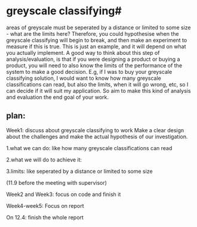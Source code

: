 # greyscale classifying#


areas of greyscale must be seperated by a distance or limited to some size - what are the limits here? Therefore, you could hypothesise when the greyscale classifying will begin to break, and then make an experiment to measure if this is true.  This is just an example, and it will depend on what you actually implement.  A good way to think about this step of analysis/evaluation, is that if you were designing a product or buying a product, you will need to also know the limits of the performance of the system to make a good decision.  E.g, if I was to buy your greyscale classifying solution, I would want to know how many greyscale classifications can read, but also the limits, when it will go wrong, etc, so I can decide if it will suit my application.   So aim to make this kind of analysis and evaluation the end goal of your work. 

## plan:  ##
Week1: discuss about greyscale classifying to work
Make a clear design about the challenges and make the actual hypothesis of our investigation.

1.what we can do: like how many greyscale classifications can read



2.what we will do to achieve it:



3.limits: like seperated by a distance or limited to some size









(11.9 before the meeting with supervisor)


Week2 and Week3: focus on code and finish it




Week4-week5:
Focus on report

On 12.4: finish the whole report
